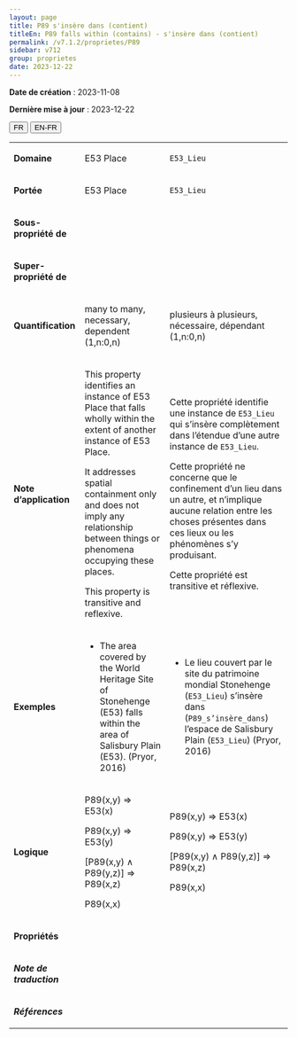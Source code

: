 ```yaml
---
layout: page
title: P89 s'insère dans (contient)
titleEn: P89 falls within (contains) - s'insère dans (contient)
permalink: /v7.1.2/proprietes/P89
sidebar: v712
group: proprietes
date: 2023-12-22
---
```


**Date de création** : 2023-11-08

**Dernière mise à jour** : 2023-12-22

<div class="lang-buttons">
 <button id="fr" class="activate">FR</button>
 <button id="en-fr">EN-FR</button>
</div>

<table>
<tbody>
<tr>
<td><p><strong>Domaine</strong></p></td>
<td class="en">
<p>E53 Place</p>
</td>
<td>
<p><code class="language-plaintext highlighter-rouge">E53_Lieu</code></p>
</td>
</tr>
<tr>
<td><p><strong>Portée</strong></p></td>
<td class="en">
<p>E53 Place</p>
</td>
<td>
<p><code class="language-plaintext highlighter-rouge">E53_Lieu</code></p>
</td>
</tr>
<tr>
<td><p><strong>Sous-propriété de</strong></p></td>
<td class="en">
</td>
<td>
</td>
</tr>
<tr>
<td><p><strong>Super-propriété de</strong></p></td>
<td class="en">
</td>
<td>
</td>
</tr>
<tr>
<td><p><strong>Quantification</strong></p></td>
<td class="en">
<p>many to many, necessary, dependent (1,n:0,n)</p>
</td>
<td>
<p>plusieurs à plusieurs, nécessaire, dépendant (1,n:0,n)</p>
</td>
</tr>
<tr>
<td><p><strong>Note d’application</strong></p></td>
<td class="en">
<p>This property identifies an instance of E53 Place that falls wholly within the extent of another instance of E53 Place.</p>
<p>It addresses spatial containment only and does not imply any relationship between things or phenomena occupying these places.</p>
<p>This property is transitive and reflexive.</p>
</td>
<td>
<p>Cette propriété identifie une instance de <code class="language-plaintext highlighter-rouge">E53_Lieu</code> qui s’insère complètement dans l’étendue d’une autre instance de <code class="language-plaintext highlighter-rouge">E53_Lieu</code>.</p>
<p>Cette propriété ne concerne que le confinement d’un lieu dans un autre, et n’implique aucune relation entre les choses présentes dans ces lieux ou les phénomènes s’y produisant.</p>
<p>Cette propriété est transitive et réflexive.</p>
</td>
</tr>
<tr>
<td><p><strong>Exemples</strong></p></td>
<td class="en">
<ul>
<li><p>The area covered by the World Heritage Site of Stonehenge (E53) falls within the area of Salisbury Plain (E53). (Pryor, 2016)</p>
</li>
</ul>
</td>
<td>
<ul>
<li><p>Le lieu couvert par le site du patrimoine mondial Stonehenge (<code class="language-plaintext highlighter-rouge">E53_Lieu</code>) s’insère dans (<code class="language-plaintext highlighter-rouge">P89_s’insère_dans</code>) l’espace de Salisbury Plain (<code class="language-plaintext highlighter-rouge">E53_Lieu</code>) (Pryor, 2016)</p>
</li>
</ul>
</td>
</tr>
<tr>
<td><p><strong>Logique</strong></p></td>
<td class="en">
<p>P89(x,y) ⇒ E53(x)</p>
<p>P89(x,y) ⇒ E53(y)</p>
<p>[P89(x,y) ∧ P89(y,z)] ⇒ P89(x,z)</p>
<p>P89(x,x)</p>
</td>
<td>
<p>P89(x,y) ⇒ E53(x)</p>
<p>P89(x,y) ⇒ E53(y)</p>
<p>[P89(x,y) ∧ P89(y,z)] ⇒ P89(x,z)</p>
<p>P89(x,x)</p>
</td>
</tr>
<tr>
<td><p><strong>Propriétés</strong></p></td>
<td class="en">
</td>
<td>
</td>
</tr>
<tr>
<td><p><strong><em>Note de traduction</em></strong></p></td>
<td colspan="2">
</td>
</tr>
<tr>
<td><p><strong><em>Références</em></strong></p></td>
<td colspan="2">
<p><em></em></p>
</td>
</tr>
</tbody>
</table>
